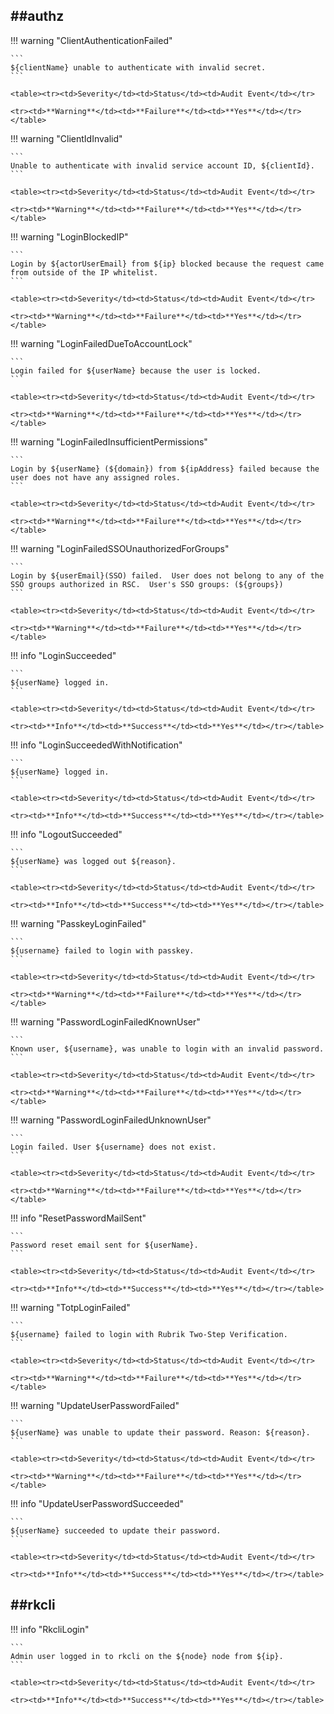 ##authz
----

!!! warning "ClientAuthenticationFailed"

    ```
    ${clientName} unable to authenticate with invalid secret.
    ```

    <table><tr><td>Severity</td><td>Status</td><td>Audit Event</td></tr>

    <tr><td>**Warning**</td><td>**Failure**</td><td>**Yes**</td></tr></table>


!!! warning "ClientIdInvalid"

    ```
    Unable to authenticate with invalid service account ID, ${clientId}.
    ```

    <table><tr><td>Severity</td><td>Status</td><td>Audit Event</td></tr>

    <tr><td>**Warning**</td><td>**Failure**</td><td>**Yes**</td></tr></table>


!!! warning "LoginBlockedIP"

    ```
    Login by ${actorUserEmail} from ${ip} blocked because the request came from outside of the IP whitelist.
    ```

    <table><tr><td>Severity</td><td>Status</td><td>Audit Event</td></tr>

    <tr><td>**Warning**</td><td>**Failure**</td><td>**Yes**</td></tr></table>


!!! warning "LoginFailedDueToAccountLock"

    ```
    Login failed for ${userName} because the user is locked.
    ```

    <table><tr><td>Severity</td><td>Status</td><td>Audit Event</td></tr>

    <tr><td>**Warning**</td><td>**Failure**</td><td>**Yes**</td></tr></table>


!!! warning "LoginFailedInsufficientPermissions"

    ```
    Login by ${userName} (${domain}) from ${ipAddress} failed because the  user does not have any assigned roles.
    ```

    <table><tr><td>Severity</td><td>Status</td><td>Audit Event</td></tr>

    <tr><td>**Warning**</td><td>**Failure**</td><td>**Yes**</td></tr></table>


!!! warning "LoginFailedSSOUnauthorizedForGroups"

    ```
    Login by ${userEmail}(SSO) failed.  User does not belong to any of the SSO groups authorized in RSC.  User's SSO groups: (${groups})
    ```

    <table><tr><td>Severity</td><td>Status</td><td>Audit Event</td></tr>

    <tr><td>**Warning**</td><td>**Failure**</td><td>**Yes**</td></tr></table>


!!! info "LoginSucceeded"

    ```
    ${userName} logged in.
    ```

    <table><tr><td>Severity</td><td>Status</td><td>Audit Event</td></tr>

    <tr><td>**Info**</td><td>**Success**</td><td>**Yes**</td></tr></table>


!!! info "LoginSucceededWithNotification"

    ```
    ${userName} logged in.
    ```

    <table><tr><td>Severity</td><td>Status</td><td>Audit Event</td></tr>

    <tr><td>**Info**</td><td>**Success**</td><td>**Yes**</td></tr></table>


!!! info "LogoutSucceeded"

    ```
    ${userName} was logged out ${reason}.
    ```

    <table><tr><td>Severity</td><td>Status</td><td>Audit Event</td></tr>

    <tr><td>**Info**</td><td>**Success**</td><td>**Yes**</td></tr></table>


!!! warning "PasskeyLoginFailed"

    ```
    ${username} failed to login with passkey.
    ```

    <table><tr><td>Severity</td><td>Status</td><td>Audit Event</td></tr>

    <tr><td>**Warning**</td><td>**Failure**</td><td>**Yes**</td></tr></table>


!!! warning "PasswordLoginFailedKnownUser"

    ```
    Known user, ${username}, was unable to login with an invalid password.
    ```

    <table><tr><td>Severity</td><td>Status</td><td>Audit Event</td></tr>

    <tr><td>**Warning**</td><td>**Failure**</td><td>**Yes**</td></tr></table>


!!! warning "PasswordLoginFailedUnknownUser"

    ```
    Login failed. User ${username} does not exist.
    ```

    <table><tr><td>Severity</td><td>Status</td><td>Audit Event</td></tr>

    <tr><td>**Warning**</td><td>**Failure**</td><td>**Yes**</td></tr></table>


!!! info "ResetPasswordMailSent"

    ```
    Password reset email sent for ${userName}.
    ```

    <table><tr><td>Severity</td><td>Status</td><td>Audit Event</td></tr>

    <tr><td>**Info**</td><td>**Success**</td><td>**Yes**</td></tr></table>


!!! warning "TotpLoginFailed"

    ```
    ${username} failed to login with Rubrik Two-Step Verification.
    ```

    <table><tr><td>Severity</td><td>Status</td><td>Audit Event</td></tr>

    <tr><td>**Warning**</td><td>**Failure**</td><td>**Yes**</td></tr></table>


!!! warning "UpdateUserPasswordFailed"

    ```
    ${userName} was unable to update their password. Reason: ${reason}.
    ```

    <table><tr><td>Severity</td><td>Status</td><td>Audit Event</td></tr>

    <tr><td>**Warning**</td><td>**Failure**</td><td>**Yes**</td></tr></table>


!!! info "UpdateUserPasswordSucceeded"

    ```
    ${userName} succeeded to update their password.
    ```

    <table><tr><td>Severity</td><td>Status</td><td>Audit Event</td></tr>

    <tr><td>**Info**</td><td>**Success**</td><td>**Yes**</td></tr></table>



##rkcli
----

!!! info "RkcliLogin"

    ```
    Admin user logged in to rkcli on the ${node} node from ${ip}.
    ```

    <table><tr><td>Severity</td><td>Status</td><td>Audit Event</td></tr>

    <tr><td>**Info**</td><td>**Success**</td><td>**Yes**</td></tr></table>

